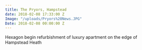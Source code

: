 ```yaml
---
title: The Pryors, Hampstead
date: 2018-02-08 17:33:00 Z
Image: "/uploads/Pryors%20News.JPG"
Date: 2018-02-08 00:00:00 Z
---
```


Hexagon begin refurbishment of luxury apartment on the edge of Hampstead Heath